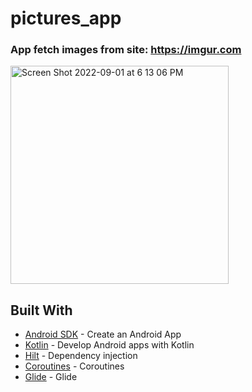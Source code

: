 # pictures_app 
### App fetch images from site: https://imgur.com

<img width="349" alt="Screen Shot 2022-09-01 at 6 13 06 PM" src="https://user-images.githubusercontent.com/38699529/188014223-451c1958-5985-436e-8c42-5e0fb6629682.png">


## Built With
- [Android SDK](https://developer.android.com/) - Create an Android App
- [Kotlin](https://developer.android.com/kotlin) - Develop Android apps with Kotlin
- [Hilt](https://dagger.dev/hilt) - Dependency injection
- [Coroutines](https://kotlinlang.org/docs/coroutines-overview.html) - Coroutines
- [Glide](https://github.com/bumptech/glide) - Glide
